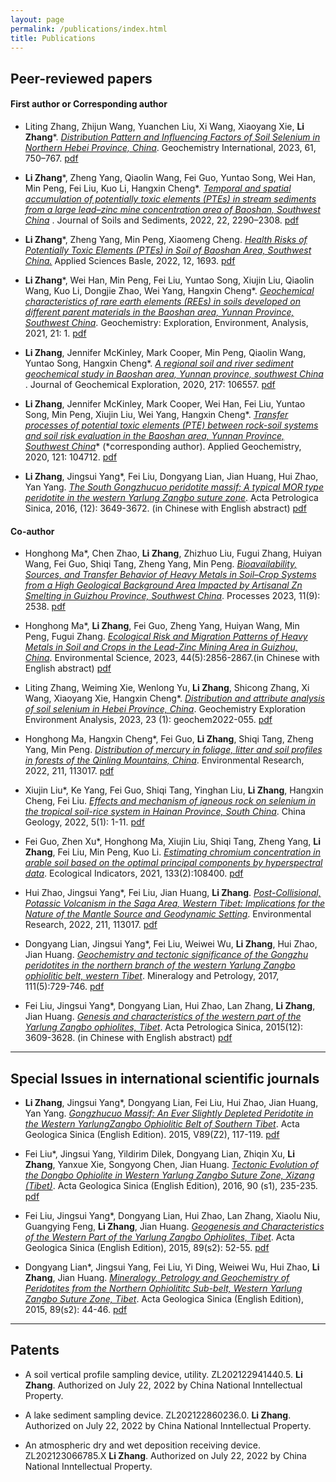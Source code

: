 ```yaml
---
layout: page
permalink: /publications/index.html
title: Publications
---
```


## Peer-reviewed papers
#### **First author or Corresponding author**


- Liting Zhang, Zhijun Wang, Yuanchen Liu, Xi Wang, Xiaoyang Xie, **Li Zhang***. *[Distribution Pattern and Influencing Factors of Soil Selenium in Northern Hebei Province, China](https://link.springer.com/article/10.1134/S0016702923070066)*. Geochemistry International, 2023, 61, 750–767. [pdf]()


- **Li Zhang***, Zheng Yang, Qiaolin Wang, Fei Guo, Yuntao Song, Wei Han, Min Peng, Fei Liu, Kuo Li, Hangxin Cheng*. *[Temporal and spatial accumulation of potentially toxic elements (PTEs) in stream sediments from a large lead–zinc mine concentration area of Baoshan, Southwest China](https://link.springer.com/article/10.1007/s11368-022-03230-y)* .
 Journal of Soils and Sediments, 2022, 22, 2290–2308. [pdf](https://zhanglitga.github.io/mypaper/zhangli2022JSSS.pdf)



- **Li Zhang***, Zheng Yang, Min Peng, Xiaomeng Cheng. *[Health Risks of Potentially Toxic Elements (PTEs) in Soil of Baoshan Area, Southwest China.](https://www.mdpi.com/2076-3417/12/3/1693)* 
 Applied Sciences Basle, 2022, 12, 1693. [pdf]()


- **Li Zhang***, Wei Han, Min Peng, Fei Liu, Yuntao Song, Xiujin Liu, Qiaolin Wang, Kuo Li, Dongjie Zhao, Wei Yang, Hangxin Cheng*. *[Geochemical characteristics of rare earth elements (REEs) in soils developed on different parent materials in the Baoshan area, Yunnan Province, Southwest China](https://pubs.geoscienceworld.org/geea/article/21/2/geochem2019-082/594802/Geochemical-characteristics-of-rare-earth-elements#:~:text=The%20geochemistry%20of%20rare%20earth%20elements%20%28REEs%29%20was,regional%20scale%2C%20Baoshan%20area%2C%20Yunnan%20Province%2C%20SW%20China)*.
 Geochemistry: Exploration, Environment, Analysis, 2021, 21: 1. [pdf]()


- **Li Zhang**, Jennifer McKinley, Mark Cooper, Min Peng, Qiaolin Wang, Yuntao Song, Hangxin Cheng*. *[A regional soil and river sediment geochemical study in Baoshan area, Yunnan province, southwest China](https://www.sciencedirect.com/science/article/pii/S0375674219306636)* .
 Journal of Geochemical Exploration, 2020, 217: 106557. [pdf]()


- **Li Zhang**, Jennifer McKinley, Mark Cooper, Wei Han, Fei Liu, Yuntao Song, Min Peng, Xiujin Liu, Wei Yang, Hangxin Cheng*. *[Transfer processes of potential toxic elements (PTE) between rock-soil systems and soil risk evaluation in the Baoshan area, Yunnan Province, Southwest China](https://www.sciencedirect.com/science/article/abs/pii/S0883292720302043)** 
 (*corresponding author). Applied Geochemistry, 2020, 121: 104712. [pdf]()


- **Li Zhang**, Jingsui Yang*, Fei Liu, Dongyang Lian, Jian Huang, Hui Zhao, Yan Yang. *[The South Gongzhucuo peridotite massif: A typical MOR type peridotite in the western Yarlung Zangbo suture zone](http://www.ysxb.ac.cn/article/id/aps_20161207)*.
 Acta Petrologica Sinica, 2016, (12): 3649-3672. (in Chinese with English abstract) [pdf]()




#### **Co-author**


- Honghong Ma*, Chen Zhao, **Li Zhang**, Zhizhuo Liu, Fugui Zhang, Huiyan Wang, Fei Guo, Shiqi Tang, Zheng Yang, Min Peng. *[Bioavailability, Sources, and Transfer Behavior of Heavy Metals in Soil–Crop Systems from a High Geological Background Area Impacted by Artisanal Zn Smelting in Guizhou Province, Southwest China](https://www.mdpi.com/2227-9717/11/9/2538)*. Processes 2023, 11(9): 2538.  [pdf]()



- Honghong Ma*, **Li Zhang**, Fei Guo, Zheng Yang, Huiyan Wang, Min Peng, Fugui Zhang. *[Ecological Risk and Migration Patterns of Heavy Metals in Soil and Crops in the Lead-Zinc Mining Area in Guizhou, China](http://www.hjkx.ac.cn/hjkx/ch/html/20230542.htm)*. Environmental Science, 2023, 44(5):2856-2867.(in Chinese with English abstract)  [pdf]()


- Liting Zhang, Weiming Xie, Wenlong Yu, **Li Zhang**, Shicong Zhang, Xi Wang, Xiaoyang Xie, Hangxin Cheng*. *[Distribution and attribute analysis of soil selenium in Hebei Province, China](https://pubs.geoscienceworld.org/geea/article-abstract/23/1/geochem2022-055/620144/Distribution-and-attribute-analysis-of-soil#:~:text=Based%20on%20the%20topsoil%20%280%E2%80%9320%E2%80%85cm%29%20datasets%20%2850%E2%80%85724%20analysis,of%20Se%20in%20the%20Shijiazhuang%E2%80%93Xingtai%E2%80%93Handan%20area%20were%20obtained.)*. Geochemistry Exploration Environment Analysis, 2023, 23 (1): geochem2022-055.  [pdf]()


- Honghong Ma, Hangxin Cheng*, Fei Guo, **Li Zhang**, Shiqi Tang, Zheng Yang, Min Peng. *[Distribution of mercury in foliage, litter and soil profiles in forests of the Qinling Mountains, China](https://linkinghub.elsevier.com/retrieve/pii/S0013935122003449)*. Environmental Research, 2022, 211, 113017.  [pdf]()


- Xiujin Liu*, Ke Yang, Fei Guo, Shiqi Tang, Yinghan Liu, **Li Zhang**, Hangxin Cheng, Fei Liu. *[Effects and mechanism of igneous rock on selenium in the tropical soil-rice system in Hainan Province, South China](https://www.sciencedirect.com/science/article/pii/S2096519222000817)*. China Geology, 2022, 5(1): 1-11.  [pdf]()


- Fei Guo, Zhen Xu*, Honghong Ma, Xiujin Liu, Shiqi Tang, Zheng Yang, **Li Zhang**, Fei Liu, Min Peng, Kuo Li. *[Estimating chromium concentration in arable soil based on the optimal principal components by hyperspectral data](https://linkinghub.elsevier.com/retrieve/pii/S1470160X21010657)*. Ecological Indicators, 2021, 133(2):108400.  [pdf]()


- Hui Zhao, Jingsui Yang*, Fei Liu, Jian Huang, **Li Zhang**. *[Post-Collisional, Potassic Volcanism in the Saga Area, Western Tibet: Implications for the Nature of the Mantle Source and Geodynamic Setting](https://link.springer.com/article/10.1007/s12583-019-1228-7)*. Environmental Research, 2022, 211, 113017.  [pdf]()



- Dongyang Lian, Jingsui Yang*, Fei Liu, Weiwei Wu, **Li Zhang**, Hui Zhao, Jian Huang. *[Geochemistry and tectonic significance of the Gongzhu peridotites in the northern branch of the western Yarlung Zangbo ophiolitic belt, western Tibet](https://link.springer.com/article/10.1007/s00710-017-0491-5)*.  Mineralogy and Petrology, 2017, 111(5):729-746.  [pdf]()


- Fei Liu, Jingsui Yang*, Dongyang Lian, Hui Zhao, Lan Zhang, **Li Zhang**, Jian Huang.  *[Genesis and characteristics of the western part of the Yarlung Zangbo ophiolites, Tibet](https://en.cnki.com.cn/Article_en/CJFDTOTAL-YSXB201512008.htm)*. Acta Petrologica Sinica, 2015(12): 3609-3628. (in Chinese with English abstract) [pdf]()
  <br>




---




## Special Issues in international scientific journals

- **Li Zhang**, Jingsui Yang*, Dongyang Lian, Fei Liu, Hui Zhao, Jian Huang, Yan Yang. *[Gongzhucuo Massif: An Ever Slightly Depleted Peridotite in the Western YarlungZangbo Ophiolitic Belt of Southern Tibet](https://onlinelibrary.wiley.com/doi/10.1111/1755-6724.12308_70)*. Acta Geologica Sinica (English Edition). 2015, V89(Z2), 117-119.  [pdf]()


- Fei Liu*, Jingsui Yang, Yildirim Dilek, Dongyang Lian, Zhiqin Xu, **Li Zhang**, Yanxue Xie, Songyong Chen, Jian Huang.  *[Tectonic Evolution of the Dongbo Ophiolite in Western Yarlung Zangbo Suture Zone, Xizang (Tibet)](https://onlinelibrary.wiley.com/doi/abs/10.1111/1755-6724.12986)*. Acta Geologica Sinica (English Edition), 2016, 90 (s1), 235-235.  [pdf]()


- Fei Liu, Jingsui Yang*, Dongyang Lian, Hui Zhao, Lan Zhang, Xiaolu Niu, Guangying Feng, **Li Zhang**, Jian Huang.  *[Geogenesis and Characteristics of the Western Part of the Yarlung Zangbo Ophiolites, Tibet](https://onlinelibrary.wiley.com/doi/10.1111/1755-6724.12308_34)*. Acta Geologica Sinica (English Edition), 2015, 89(s2): 52-55.  [pdf]()


- Dongyang Lian*, Jingsui Yang, Fei Liu, Yi Ding, Weiwei Wu, Hui Zhao, **Li Zhang**, Jian Huang. *[Mineralogy, Petrology and Geochemistry of Peridotites from the Northern Ophiolititc Sub-belt, Western Yarlung Zangbo Suture Zone, Tibet](https://onlinelibrary.wiley.com/doi/full/10.1111/1755-6724.12308_31)*. Acta Geologica Sinica (English Edition), 2015, 89(s2): 44-46.  [pdf]()


---

## Patents

- A soil vertical profile sampling device, utility. ZL202122941440.5. **Li Zhang**. Authorized on July 22, 2022 by China National Inntellectual Property.
- A lake sediment sampling device. ZL202122860236.0. **Li Zhang**. Authorized on July 22, 2022 by China National Inntellectual Property.
- An atmospheric dry and wet deposition receiving device. ZL202123066785.X **Li Zhang**. Authorized on July 22, 2022 by China National Inntellectual Property.

  <br>
